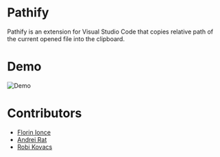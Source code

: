 # Pathify

Pathify is an extension for Visual Studio Code that copies relative path of the current opened file into the clipboard. 

# Demo

![Demo](https://d26dzxoao6i3hh.cloudfront.net/items/1l0E3k2o3e2r3B0c0N3p/Screen%20Recording%202017-10-26%20at%2011.02%20PM.gif)

# Contributors
- [Florin Ionce ](http://www.github.com/florinionce)
- [ Andrei Rat ](http://www.github.com/andreirat)
- [Robi Kovacs](http://www.github.com/robikovacs)